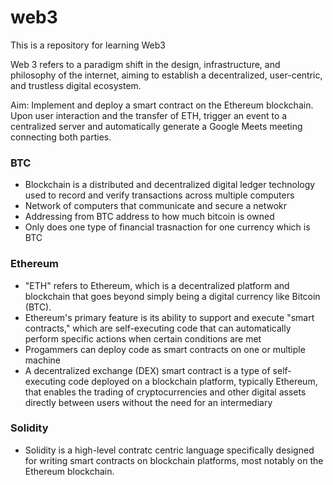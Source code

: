 # web3

This is a repository for learning Web3

Web 3 refers to a paradigm shift in the design, infrastructure, and philosophy of the internet, aiming to establish a decentralized, user-centric, and trustless digital ecosystem.

Aim: Implement and deploy a smart contract on the Ethereum blockchain. Upon user interaction and the transfer of ETH, trigger an event to a centralized server and automatically generate a Google Meets meeting connecting both parties.

### BTC
- Blockchain is a distributed and decentralized digital ledger technology used to record and verify transactions across multiple computers
- Network of computers that communicate and secure a netwokr
- Addressing from BTC address to how much bitcoin is owned
- Only does one type of financial trasnaction for one currency which is BTC

### Ethereum
- "ETH" refers to Ethereum, which is a decentralized platform and blockchain that goes beyond simply being a digital currency like Bitcoin (BTC).
- Ethereum's primary feature is its ability to support and execute "smart contracts," which are self-executing code that can automatically perform specific actions when certain conditions are met
- Progammers can deploy code as smart contracts on one or multiple machine
- A decentralized exchange (DEX) smart contract is a type of self-executing code deployed on a blockchain platform, typically Ethereum, that enables the trading of cryptocurrencies and other digital assets directly between users without the need for an intermediary

### Solidity 
- Solidity is a high-level contratc centric language specifically designed for writing smart contracts on blockchain platforms, most notably on the Ethereum blockchain.


